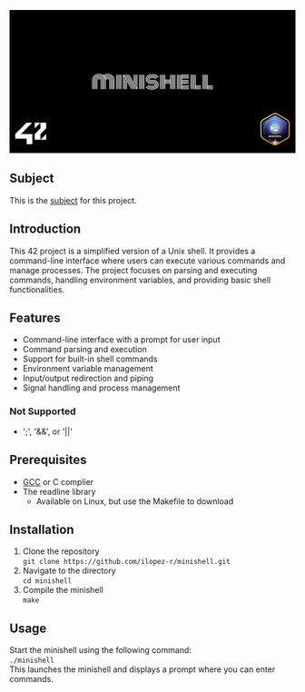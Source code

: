 ![image](https://github.com/ilopez-r/resources/blob/main/covers/cover-minishell-bonus.png?raw=true)

## Subject
This is the [subject](https://github.com/ilopez-r/resources/blob/main/subjects/03_minishell_en.pdf) for this project.

## Introduction
This 42 project is a simplified version of a Unix shell. It provides a command-line interface where users can execute various commands and manage processes. The project focuses on parsing and executing commands, handling environment variables, and providing basic shell functionalities.

## Features
- Command-line interface with a prompt for user input
- Command parsing and execution
- Support for built-in shell commands
- Environment variable management
- Input/output redirection and piping
- Signal handling and process management
### Not Supported
- ';', '&&', or '||'

## Prerequisites
- [GCC](https://gcc.gnu.org/) or C complier
- The readline library
  - Available on Linux, but use the Makefile to download

## Installation
1. Clone the repository  
  `git clone https://github.com/ilopez-r/minishell.git`  
2. Navigate to the directory  
  `cd minishell`  
3. Compile the minishell  
   `make`

## Usage
Start the minishell using the following command:  
`./minishell`  
This launches the minishell and displays a prompt where you can enter commands.
